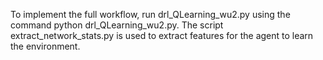 To implement the full workflow, run drl_QLearning_wu2.py using the command python drl_QLearning_wu2.py. The script extract_network_stats.py is used to extract features for the agent to learn the environment.
